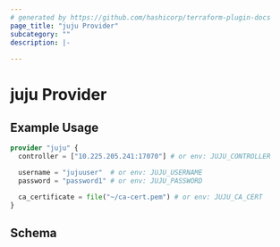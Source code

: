 ```yaml
---
# generated by https://github.com/hashicorp/terraform-plugin-docs
page_title: "juju Provider"
subcategory: ""
description: |-
  
---
```


# juju Provider



## Example Usage

```terraform
provider "juju" {
  controller = ["10.225.205.241:17070"] # or env: JUJU_CONTROLLER

  username = "jujuuser"  # or env: JUJU_USERNAME
  password = "password1" # or env: JUJU_PASSWORD

  ca_certificate = file("~/ca-cert.pem") # or env: JUJU_CA_CERT
}
```

<!-- schema generated by tfplugindocs -->
## Schema

